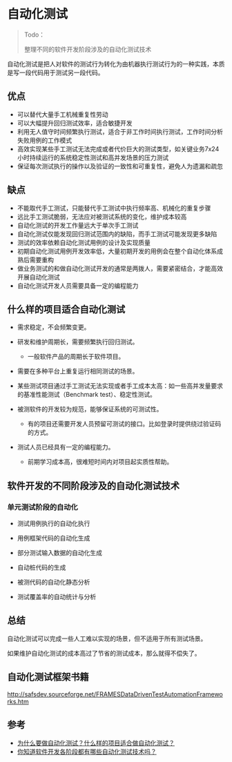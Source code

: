 # 自动化测试

> Todo：
>
> 整理不同的软件开发阶段涉及的自动化测试技术

自动化测试是把人对软件的测试行为转化为由机器执行测试行为的一种实践，本质是写一段代码用于测试另一段代码。



## 优点

- 可以替代大量手工机械重复性劳动
- 可以大幅提升回归测试效率，适合敏捷开发
- 利用无人值守时间频繁执行测试，适合于非工作时间执行测试，工作时间分析失败用例的工作模式
- 高效实现某些手工测试无法完成或者代价巨大的测试类型，如关键业务7x24小时持续运行的系统稳定性测试和高并发场景的压力测试
- 保证每次测试执行的操作以及验证的一致性和可重复性，避免人为遗漏和疏忽

## 缺点

- 不能取代手工测试，只能替代手工测试中执行频率高、机械化的重复步骤
- 远比手工测试脆弱，无法应对被测试系统的变化，维护成本较高
- 自动化测试的开发工作量远大于单次手工测试
- 自动化测试仅能发现回归测试范围内的缺陷，而手工测试可能发现更多缺陷
- 测试的效率依赖自动化测试用例的设计及实现质量
- 初期自动化测试用例开发效率低，大量初期开发的用例会在整个自动化体系成熟后需要重构
- 做业务测试的和做自动化测试开发的通常是两拨人，需要紧密结合，才能高效开展自动化测试
- 自动化测试开发人员需要具备一定的编程能力

## 什么样的项目适合自动化测试

- 需求稳定，不会频繁变更。

- 研发和维护周期长，需要频繁执行回归测试。
  - 一般软件产品的周期长于软件项目。
- 需要在多种平台上重复运行相同测试的场景。
- 某些测试项目通过手工测试无法实现或者手工成本太高：如一些高并发量要求的基准性能测试（Benchmark test）、稳定性测试。
- 被测软件的开发较为规范，能够保证系统的可测试性。
  - 有的项目还需要开发人员预留可测试的接口。比如登录时提供绕过验证码的方式。
- 测试人员已经具有一定的编程能力。
  - 前期学习成本高，很难短时间内对项目起实质性帮助。



## 软件开发的不同阶段涉及的自动化测试技术

### 单元测试阶段的自动化

- 测试用例执行的自动化执行

- 用例框架代码的自动化生成

- 部分测试输入数据的自动化生成

- 自动桩代码的生成

- 被测代码的自动化静态分析

- 测试覆盖率的自动统计与分析





## 总结

自动化测试可以完成一些人工难以实现的场景，但不适用于所有测试场景。

如果维护自动化测试的成本高过了节省的测试成本，那么就得不偿失了。



## 自动化测试框架书籍

<http://safsdev.sourceforge.net/FRAMESDataDrivenTestAutomationFrameworks.htm>



## 参考

- [为什么要做自动化测试？什么样的项目适合做自动化测试？](https://time.geekbang.org/column/article/10483)
- [你知道软件开发各阶段都有哪些自动化测试技术吗？](<https://time.geekbang.org/column/article/10572>)
